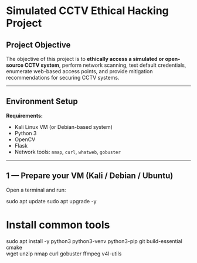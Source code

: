 # Simulated CCTV Ethical Hacking Project

## Project Objective
The objective of this project is to **ethically access a simulated or open-source CCTV system**, perform network scanning, test default credentials, enumerate web-based access points, and provide mitigation recommendations for securing CCTV systems.

---

## Environment Setup

**Requirements:**
- Kali Linux VM (or Debian-based system)
- Python 3
- OpenCV
- Flask
- Network tools: `nmap`, `curl`, `whatweb`, `gobuster`

---

## 1 — Prepare your VM (Kali / Debian / Ubuntu)

Open a terminal and run:

sudo apt update
sudo apt upgrade -y
# Install common tools
sudo apt install -y python3 python3-venv python3-pip git build-essential cmake \
                   wget unzip nmap curl gobuster ffmpeg v4l-utils







